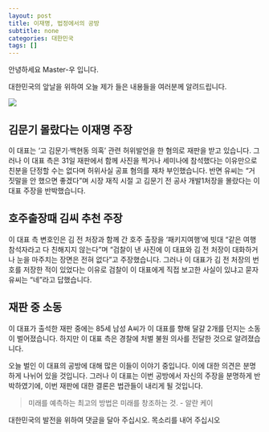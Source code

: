```yaml
---
layout: post
title: 이재명, 법정에서의 공방
subtitle: none
categories: 대한민국
tags: []
---
```


안녕하세요 Master-우 입니다.

대한민국의 앞날을 위하여 오늘 제가 들은 내용들을 여러분께 알려드립니다.





![](https://source.unsplash.com/800x450/?luxury)

##  김문기 몰랐다는 이재명 주장

이 대표는 ‘고 김문기·백현동 의혹’ 관련 허위발언을 한 혐의로 재판을 받고 있습니다. 그러나 이 대표 측은 31일 재판에서 함께 사진을 찍거나 세미나에 참석했다는 이유만으로 친분을 단정할 수는 없다며 허위사실 공표 혐의를 재차 부인했습니다. 반면 유씨는 “거짓말을 안 했으면 좋겠다”며 시장 재직 시절 고 김문기 전 공사 개발1처장을 몰랐다는 이 대표 주장을 반박했습니다.

## 호주출장때 김씨 추천 주장

이 대표 측 변호인은 김 전 처장과 함께 간 호주 출장을 ‘패키지여행’에 빗대 “같은 여행 참석자라고 다 친해지지 않는다”며 “검찰이 낸 사진에 이 대표와 김 전 처장이 대화하거나 눈을 마주치는 장면은 전혀 없다”고 주장했습니다. 그러나 이 대표가 김 전 처장의 번호를 저장한 적이 있었다는 이유로 검찰이 이 대표에게 직접 보고한 사실이 있냐고 묻자 유씨는 “네”라고 답했습니다.

## 재판 중 소동

이 대표가 출석한 재판 중에는 85세 남성 A씨가 이 대표를 향해 달걀 2개를 던지는 소동이 벌어졌습니다. 하지만 이 대표 측은 경찰에 처벌 불원 의사를 전달한 것으로 알려졌습니다.

오늘 벌인 이 대표의 공방에 대해 많은 이들이 이야기 중입니다. 이에 대한 의견은 분명하게 나뉘어 있을 것입니다. 그러나 이 대표는 이번 공방에서 자신의 주장을 분명하게 반박하였기에, 이번 재판에 대한 결론은 법관들이 내리게 될 것입니다.


> 미래를 예측하는 최고의 방법은 미래를 창조하는 것. - 알란 케이

대한민국의 발전을 위하여 댓글을 달아 주십시오. 목소리를 내어 주십시오
